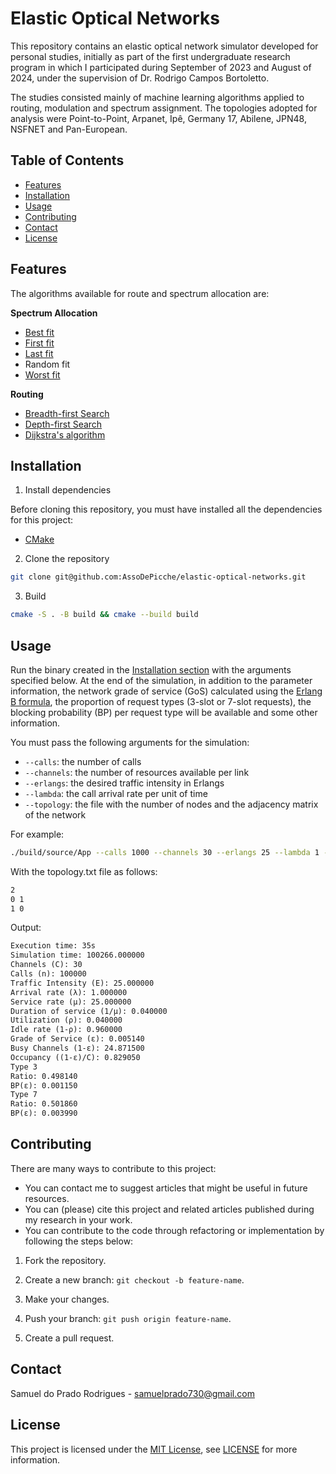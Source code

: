 # Elastic Optical Networks

This repository contains an elastic optical network simulator developed for personal studies, initially as part of the first undergraduate research program in which I participated during September of 2023 and August of 2024, under the supervision of Dr. Rodrigo Campos Bortoletto.

The studies consisted mainly of machine learning algorithms applied to routing, modulation and spectrum assignment. The topologies adopted for analysis were Point-to-Point, Arpanet, Ipê, Germany 17, Abilene, JPN48, NSFNET and Pan-European.

## Table of Contents

- [Features](#features)
- [Installation](#installation)
- [Usage](#usage)
- [Contributing](#contributing)
- [Contact](#contact)
- [License](#license)

## Features

The algorithms available for route and spectrum allocation are:

**Spectrum Allocation**
- [Best fit](https://en.wikipedia.org/wiki/Best-fit_bin_packing#:~:text=The%20best%2Dfit%20algorithm%20uses,before%20placing%20the%20new%20item.)
- [First fit](https://en.wikipedia.org/wiki/First-fit_bin_packing)
- [Last fit](https://en.wikipedia.org/wiki/First-fit-decreasing_bin_packing)
- Random fit
- [Worst fit](https://www.geeksforgeeks.org/worst-fit-allocation-in-operating-systems/)

**Routing**
- [Breadth-first Search](https://en.wikipedia.org/wiki/Breadth-first_search)
- [Depth-first Search](https://en.wikipedia.org/wiki/Depth-first_search)
- [Dijkstra's algorithm](https://en.wikipedia.org/wiki/Dijkstra%27s_algorithm)

## Installation

1. Install dependencies

Before cloning this repository, you must have installed all the dependencies for this project:

- [CMake](https://cmake.org/download/)

2. Clone the repository

```bash
git clone git@github.com:AssoDePicche/elastic-optical-networks.git
```

3. Build

```bash
cmake -S . -B build && cmake --build build
```

## Usage

Run the binary created in the [Installation section](#installation) with the arguments specified below. At the end of the simulation, in addition to the parameter information, the network grade of service (GoS) calculated using the [Erlang B formula](https://en.wikipedia.org/wiki/Erlang_(unit)), the proportion of request types (3-slot or 7-slot requests), the blocking probability (BP) per request type will be available and some other information.

You must pass the following arguments for the simulation:
- `--calls`: the number of calls
- `--channels`: the number of resources available per link
- `--erlangs`: the desired traffic intensity in Erlangs
- `--lambda`: the call arrival rate per unit of time
- `--topology`: the file with the number of nodes and the adjacency matrix of the network

For example:

```bash
./build/source/App --calls 1000 --channels 30 --erlangs 25 --lambda 1 --topology topology.txt
```

With the topology.txt file as follows:

```txt
2
0 1
1 0
```

Output:

```txt
Execution time: 35s
Simulation time: 100266.000000
Channels (C): 30
Calls (n): 100000
Traffic Intensity (E): 25.000000
Arrival rate (λ): 1.000000
Service rate (μ): 25.000000
Duration of service (1/μ): 0.040000
Utilization (ρ): 0.040000
Idle rate (1-ρ): 0.960000
Grade of Service (ε): 0.005140
Busy Channels (1-ε): 24.871500
Occupancy ((1-ε)/C): 0.829050
Type 3
Ratio: 0.498140
BP(ε): 0.001150
Type 7
Ratio: 0.501860
BP(ε): 0.003990
```

## Contributing

There are many ways to contribute to this project:
- You can contact me to suggest articles that might be useful in future resources.
- You can (please) cite this project and related articles published during my research in your work.
- You can contribute to the code through refactoring or implementation by following the steps below:

1. Fork the repository.

2. Create a new branch: `git checkout -b feature-name`.

3. Make your changes.

4. Push your branch: `git push origin feature-name`.

5. Create a pull request.

## Contact

Samuel do Prado Rodrigues - samuelprado730@gmail.com

## License

This project is licensed under the [MIT License](LICENSE), see [LICENSE](LICENSE) for more information.
